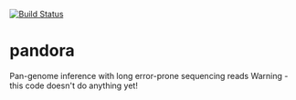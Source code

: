 [![Build Status](https://travis-ci.org/rmnorris/pandora.svg?branch=master)](https://travis-ci.org/rmnorris/pandora)

# pandora
Pan-genome inference with long error-prone sequencing reads
Warning - this code doesn't do anything yet!
